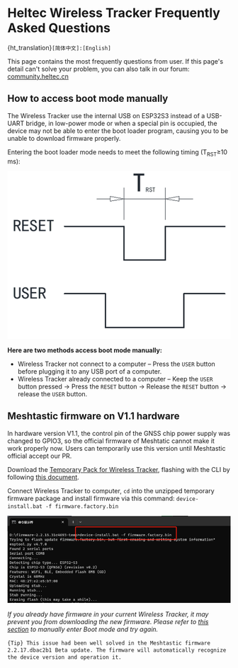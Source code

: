 # Heltec Wireless Tracker Frequently Asked Questions
{ht_translation}`[简体中文]:[English]`

This page contains the most frequently questions from user. If this page's detail can't solve your problem, you can also talk in our forum: [community.heltec.cn](http://community.heltec.cn/)

## How to access boot mode manually

The Wireless Tracker use the internal USB on ESP32S3 instead of a USB-UART bridge, in low-power mode or when a special pin is occupied, the device may not be able to enter the boot loader program, causing you to be unable to download firmware properly.

Entering the boot loader mode needs to meet the following timing (T<sub>RST</sub>≥10 ms):

![](img/frequently_asked_questions/01.png)

**Here are two methods access boot mode manually:**

- Wireless Tracker not connect to a computer – Press the `USER` button before plugging it to any USB port of a computer.
- Wireless Tracker already connected to a computer – Keep the `USER` button pressed → Press the `RESET` button → Release the `RESET` button → release the `USER` button.

## Meshtastic firmware on V1.1 hardware

In hardware version V1.1, the control pin of the GNSS chip power supply was changed to GPIO3, so the official firmware of Meshtatic cannot make it work properly now. Users can temporarily use this version until Meshtastic official accept our PR.

Download the [Temporary Pack for Wireless Tracker](https://resource.heltec.cn/download/Meshtastic/firmware-2.2.15.31c4693-temp.zip), flashing with the CLI by following [this document](https://meshtastic.org/docs/getting-started/flashing-firmware/esp32/cli-script).

Connect Wireless Tracker to computer, `cd` into the unzipped temporary firmware package and install firmware via this command: `device-install.bat -f firmware.factory.bin`

![](img/frequently_asked_questions/02.png)

*If you already have firmware in your current Wireless Tracker, it may prevent you from downloading the new firmware. Please refer to [this section](https://docs.heltec.cn/en/node/esp32/wireless_tracker/frequently_asked_questions.html#how-to-access-boot-mode-manually) to manually enter Boot mode and try again.*

```
{Tip} This issue had been well solved in the Meshtastic firmware 2.2.17.dbac2b1 Beta update. The firmware will automatically recognize the device version and operation it.
```

